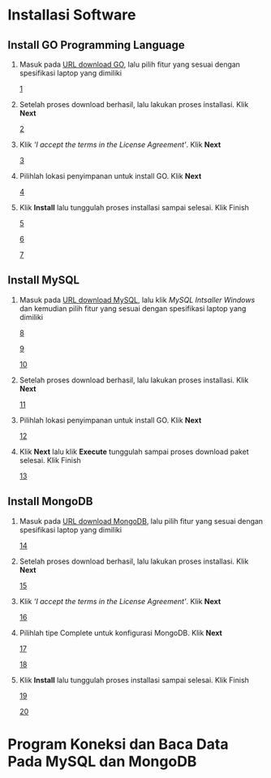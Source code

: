 # Installasi Software

## Install GO Programming Language

1. Masuk pada [URL download GO](https://go.dev/dl/), lalu pilih fitur yang sesuai dengan spesifikasi laptop yang dimiliki

    [1](6/1.png)

2. Setelah proses download berhasil, lalu lakukan proses installasi. Klik **Next**

    [2](6/2.png)
    
3. Klik _'I accept the terms in the License Agreement'_. Klik **Next**

    [3](6/3.png)
    
4. Pilihlah lokasi penyimpanan untuk install GO. Klik **Next**

    [4](6/4.png)

5. Klik **Install** lalu tunggulah proses installasi sampai selesai. Klik Finish

    [5](6/5.png)
    
    [6](6/6.png)
    
    [7](6/7.png)
        
## Install MySQL

1. Masuk pada [URL download MySQL](https://www.mysql.com/products/community/), lalu klik _MySQL Intsaller Windows_ dan kemudian pilih fitur yang sesuai dengan spesifikasi laptop yang dimiliki

    [8](6/8.png)
    
    [9](6/9.png)
    
    [10](6/10.png)

2. Setelah proses download berhasil, lalu lakukan proses installasi. Klik **Next**

    [11](6/12.png)
    
3. Pilihlah lokasi penyimpanan untuk install GO. Klik **Next**

    [12](6/13.png)

5. Klik **Next** lalu klik **Execute** tunggulah sampai proses download paket selesai. Klik Finish

    [13](6/14.png)
    
## Install MongoDB

1. Masuk pada [URL download MongoDB](https://www.mongodb.com/try/download/community), lalu pilih fitur yang sesuai dengan spesifikasi laptop yang dimiliki

    [14](6/15.png)

2. Setelah proses download berhasil, lalu lakukan proses installasi. Klik **Next**

    [15](6/16.png)
    
3. Klik _'I accept the terms in the License Agreement'_. Klik **Next**

    [16](6/17.png)
    
4. Pilihlah tipe Complete untuk konfigurasi MongoDB. Klik **Next**

    [17](6/18.png)
    
    [18](6/19.png)
    
5. Klik **Install** lalu tunggulah proses installasi sampai selesai. Klik Finish

    [19](6/20.png)
    
    [20](6/21.png)
   
 # Program Koneksi dan Baca Data Pada MySQL dan MongoDB 
